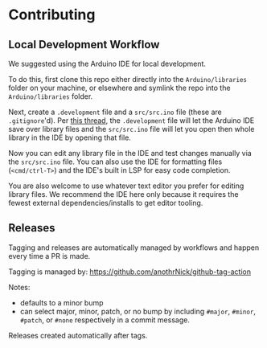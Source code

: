 <!--
SPDX-FileCopyrightText: 2025 KOINSLOT, Inc.

SPDX-License-Identifier: GPL-3.0-or-later
-->

# Contributing

## Local Development Workflow

We suggested using the Arduino IDE for local development.

To do this, first clone this repo either directly into the `Arduino/libraries` folder on your machine, or elsewhere and
symlink the repo into the `Arduino/libraries` folder.

Next, create a `.development` file and a `src/src.ino` file (these are `.gitignore`'d). Per [this
thread](https://arduino.stackexchange.com/a/43314), the `.development` file will let the Arduino IDE save over library
files and the `src/src.ino` file will let you open then whole library in the IDE by opening that file.

Now you can edit any library file in the IDE and test changes manually via the `src/src.ino` file. You can also use the
IDE for formatting files (`<cmd/ctrl-T>`) and the IDE's built in LSP for easy code completion.

You are also welcome to use whatever text editor you prefer for editing library files. We recommend the IDE here only
because it requires the fewest external dependencies/installs to get editor tooling.

## Releases

Tagging and releases are automatically managed by workflows and happen every time a PR is made.

Tagging is managed by: https://github.com/anothrNick/github-tag-action

Notes:
* defaults to a minor bump
* can select major, minor, patch, or no bump by including `#major`, `#minor`, `#patch`, or `#none` respectively in a
  commit message.

Releases created automatically after tags.
